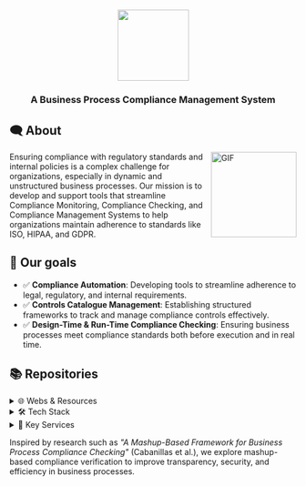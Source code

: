 # <picture>
<div align="center">
  <img src = "https://avatars.githubusercontent.com/u/151918147?s=200&v=4" width = 125px></picture>
  <h3>A Business Process Compliance Management System</h3>
</div>

## 🗨 About

<img align="right" height="150" width="150" alt="GIF" src="https://cdn-icons-gif.flaticon.com/7211/7211818.gif">

Ensuring compliance with regulatory standards and internal policies is a complex challenge for organizations, especially in dynamic and unstructured business processes. Our mission is to develop and support tools that streamline Compliance Monitoring, Compliance Checking, and Compliance Management Systems to help organizations maintain adherence to standards like ISO, HIPAA, and GDPR.

## 🎯 Our goals

- ✅ **Compliance Automation**: Developing tools to streamline adherence to legal, regulatory, and internal requirements.
- ✅ **Controls Catalogue Management**: Establishing structured frameworks to track and manage compliance controls effectively.
- ✅ **Design-Time & Run-Time Compliance Checking**: Ensuring business processes meet compliance standards both before execution and in real time.

## 📚 Repositories
<details>
  <summary>🌐 Webs & Resources</summary><br/>
  <div><samp><ul>
    <li><a href="https://status-landing-page.vercel.app">Landing Page</a>: Overview of our compliance solutions.</li>
    <li><a href="https://status-docs.netlify.app">Developers Documentation</a>: Technical resources and API references.</li>
  </ul></samp></div>
</details>

<details>
  <summary>🛠 Tech Stack</summary><br/>
  <div><samp><ul>
    <li><strong>Redis</strong>: High-performance in-memory data store for caching and real-time analytics.</li>
    <li><strong>Grafana</strong>: Interactive dashboards for compliance monitoring and visualization.</li>
    <li><strong>MySQL & MongoDB</strong>: Hybrid database approach for structured and flexible data storage.</li>
    <li><strong>Express & React</strong>: Backend and frontend frameworks for building scalable compliance tools.</li>
    <li><strong>Node-Red</strong>: Visual flow-based development tool for designing compliance mashups.</li>
    <li><strong>Bluejay-registry</strong>: Registry system for managing compliance catalog computations.</li>
    <li><strong>Blockchain</strong>: Ensuring compliance checks are immutable and verifiable.</li>
  </ul></samp></div>
</details>

<details>
  <summary>📂 Key Services</summary><br/>
  <div><samp><ul>
    <li><a href="https://github.com/governify/registry">Registry</a>: Adapted from the Governify Ecosystem, used to manage compliance catalog computations.</li>
    <li><a href="https://github.com/statuscompliance/node-red-status">Node-Red Status</a>: Designing automated workflows to verify compliance rules dynamically.</li>
    <li><a href="https://github.com/statuscompliance/blockchain">Blockchain for Compliance</a>: Ensuring compliance verifications are tamper-proof and transparent.</li>
  </ul></samp></div>
</details>

Inspired by research such as _"A Mashup-Based Framework for Business Process Compliance Checking"_ (Cabanillas et al.), we explore mashup-based compliance verification to improve transparency, security, and efficiency in business processes.
